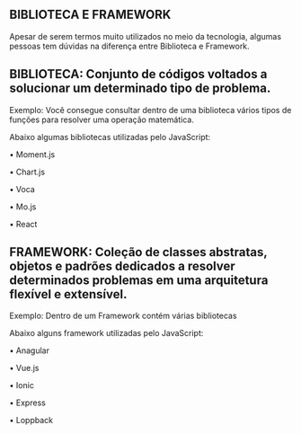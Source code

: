 ## BIBLIOTECA E FRAMEWORK


Apesar de serem termos muito utilizados no meio da tecnologia, algumas pessoas tem dúvidas na diferença entre Biblioteca e Framework.


## BIBLIOTECA: Conjunto de códigos voltados a solucionar um determinado tipo de problema.

Exemplo: Você consegue consultar dentro de uma biblioteca vários tipos de funções para resolver uma operação matemática.

Abaixo algumas bibliotecas utilizadas pelo JavaScript:

•	Moment.js

•	Chart.js

•	Voca

•	Mo.js

•	React


## FRAMEWORK: Coleção de classes abstratas, objetos e padrões dedicados a resolver determinados problemas em uma arquitetura flexível e extensível.

Exemplo: Dentro de um Framework contém várias bibliotecas

Abaixo alguns framework utilizadas pelo JavaScript:

•	Anagular

•	Vue.js

•	Ionic

•	Express

•	Loppback

